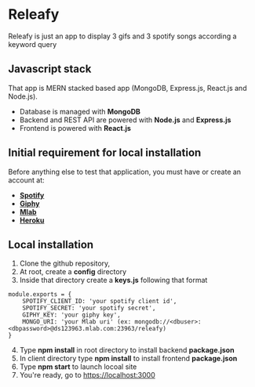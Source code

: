 # Releafy
Releafy is just an app to display 3 gifs and 3 spotify songs according a keyword query

## Javascript stack
That app is MERN stacked based app (MongoDB, Express.js, React.js and Node.js).

- Database is managed with **MongoDB**
- Backend and REST API are powered with **Node.js** and **Express.js**
- Frontend is powered with **React.js**

## Initial requirement for local installation
Before anything else to test that application, you must have or create an account at:
- **[Spotify](https://developer.spotify.com/)** 
- **[Giphy](https://developers.giphy.com/)**
- **[Mlab](https://https://mlab.com/home)**
- **[Heroku](https://www.heroku.com/)**

## Local installation
1. Clone the github repository,
2. At root, create a **config** directory 
3. Inside that directory create a **keys.js** following that format
```
module.exports = {
    SPOTIFY_CLIENT_ID: 'your spotify client id',    
    SPOTIFY_SECRET: 'your spotify secret',    
    GIPHY_KEY: 'your giphy key',    
    MONGO_URI: 'your Mlab uri' (ex: mongodb://<dbuser>:<dbpassword>@ds123963.mlab.com:23963/releafy)
}
```
4. Type **npm install** in root directory to install backend **package.json**
5. In client directory type **npm install** to install frontend **package.json**
6. Type **npm start** to launch locoal site
7. You're ready, go to [https://localhost:3000](https://localhost:3000)
